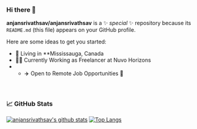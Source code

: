 ### Hi there 👋


**anjansrivathsav/anjansrivathsav** is a ✨ _special_ ✨ repository because its `README.md` (this file) appears on your GitHub profile.

Here are some ideas to get you started:

-  🗼 Living in **Mississauga, Canada
- 👨‍💻 Currently Working as Freelancer at Nuvo Horizons
- - ✈️ Open to Remote Job Opportunities 🍻

<br/>

### 📈 GitHub Stats

[![anjansrivathsav's github stats](https://github-readme-stats.vercel.app/api?username=anjansrivathsav&show_icons=true&line_height=21&show_icons=true&theme=vue&hide_border=true)](https://github.com/anuraghazra/github-readme-stats)
[![Top Langs](https://github-readme-stats.vercel.app/api/top-langs/?username=anjansrivathsav&show_icons=true&layout=compact&theme=vue&hide_border=true)](https://github.com/anuraghazra/github-readme-stats)
